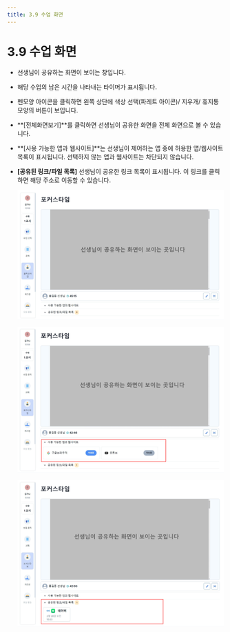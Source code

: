 ```yaml
---
title: 3.9 수업 화면
---
```

# 3.9 수업 화면

* 선생님이 공유하는 화면이 보이는 창입니다.
* 해당 수업의 남은 시간을 나타내는 타이머가 표시됩니다.
* 펜모양 아이콘을 클릭하면 왼쪽 상단에 색상 선택(파레트 아이콘)/ 지우개/ 휴지통 모양의 버튼이 보입니다.
* **\[전체화면보기]**를 클릭하면 선생님이 공유한 화면을 전체 화면으로 볼 수 있습니다. 
* **\[사용 가능한 앱과 웹사이트]**는 선생님이 제어하는 앱 중에 허용한 앱/웹사이트 목록이 표시됩니다. 
  선택하지 않는 앱과 웹사이트는 차단되지 않습니다. 
* **\[공유된 링크/파일 목록]** 선생님이 공유한 링크 목록이 표시됩니다. 이 링크를 클릭하면 해당 주소로 이동할 수 있습니다.

  ![](/img/student_3-9_01.jpg)

  ![](/img/student_3-9_02.jpg)

  ![](/img/student_3-9_03.jpg)
